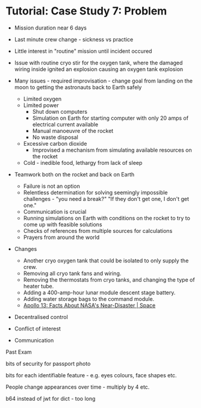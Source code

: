 







# Tutorial: Case Study 7: Problem

- Mission duration near 6 days
- Last minute crew change - sickness vs practice
- Little interest in "routine" mission until incident occured
- Issue with routine cryo stir for the oxygen tank, where the damaged wiring inside ignited an explosion causing an oxygen tank explosion
- Many issues - required improvisation - change goal from landing on the moon to getting the astronauts back to Earth safely
  - Limited oxygen
  - Limited power
    - Shut down computers
    - Simulation on Earth for starting computer with only 20 amps of electrical current available
    - Manual manoeuvre of the rocket
    - No waste disposal
  - Excessive carbon dioxide
    - Improvised a mechanism from simulating available resources on the rocket
  - Cold - inedible food, lethargy from lack of sleep
- Teamwork both on the rocket and back on Earth
  - Failure is not an option
  - Relentless determination for solving seemingly impossible challenges - "you need a break?" "If they don't get one, I don't get one."
  - Communication is crucial
  - Running simulations on Earth with conditions on the rocket to try to come up with feasible solutions
  - Checks of references from multiple sources for calculations
  - Prayers from around the world
- Changes
  - Another cryo oxygen tank that could be isolated to only supply the crew.
  - Removing all cryo tank fans and wiring.
  - Removing the thermostats from cryo tanks, and changing the type of heater tube.
  - Adding a 400-amp-hour lunar module descent stage battery.
  - Adding water storage bags to the command module.
  - [Apollo 13: Facts About NASA's Near-Disaster | Space](https://www.space.com/17250-apollo-13-facts.html)

- Decentralised control
- Conflict of interest
- Communication



Past Exam

bits of security for passport photo

bits for each identifiable feature - e.g. eyes colours, face shapes etc.

People change appearances over time - multiply by 4 etc.

b64 instead of jwt for dict - too long


